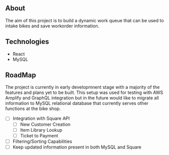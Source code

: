 ## About
The aim of this project is to build a dynamic work queue that can be used to intake bikes and save workorder information.

## Technologies
* React
* MySQL

## RoadMap
The project is currently in early developmnent stage with a majority of the features and plans yet to be built.  This setup was used for testing with AWS Amplify and GraphQL integration but in the future would like to migrate all information to MySQL relational database that currently serves other functions at the bike shop.  

- [ ] Integration with Square API
  - [ ] New Customer Creation
  - [ ] Item Library Lookup
  - [ ] Ticket to Payment
- [ ] Filtering/Sorting Capabilities
- [ ] Keep updated information present in both MySQL and Square
